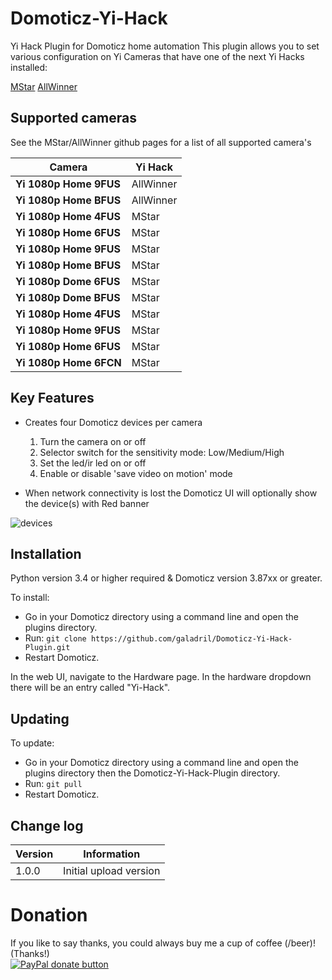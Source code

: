 
# Domoticz-Yi-Hack

Yi Hack Plugin for Domoticz home automation
This plugin allows you to set various configuration on Yi Cameras that have one of the next Yi Hacks installed:  

[MStar](https://github.com/roleoroleo/yi-hack-MStar/wiki/Web-services-description) 
[AllWinner](https://github.com/roleoroleo/yi-hack-Allwinner) 


## Supported cameras

See the MStar/AllWinner github pages for a list of all supported camera's 

| Camera | Yi Hack |
| --- | --- |
| **Yi 1080p Home 9FUS** | AllWinner |
| **Yi 1080p Home BFUS** | AllWinner |
| **Yi 1080p Home 4FUS** | MStar |
| **Yi 1080p Home 6FUS** | MStar |
| **Yi 1080p Home 9FUS** | MStar |
| **Yi 1080p Home BFUS** | MStar |
| **Yi 1080p Dome 6FUS** | MStar |
| **Yi 1080p Dome BFUS** | MStar |
| **Yi 1080p Home 4FUS** | MStar |
| **Yi 1080p Home 9FUS** | MStar |
| **Yi 1080p Home 6FUS** | MStar |
| **Yi 1080p Home 6FCN** | MStar |


## Key Features

* Creates four Domoticz devices per camera
  1. Turn the camera on or off
  2. Selector switch for the sensitivity mode: Low/Medium/High
  3. Set the led/ir led on or off
  4. Enable or disable 'save video on motion' mode
  
* When network connectivity is lost the Domoticz UI will optionally show the device(s) with Red banner

![devices](https://user-images.githubusercontent.com/14561640/87668218-0905ec80-c76c-11ea-9107-ff49395ffb00.png)


## Installation

Python version 3.4 or higher required & Domoticz version 3.87xx or greater.

To install:
* Go in your Domoticz directory using a command line and open the plugins directory.
* Run: ```git clone https://github.com/galadril/Domoticz-Yi-Hack-Plugin.git```
* Restart Domoticz.

In the web UI, navigate to the Hardware page.  In the hardware dropdown there will be an entry called "Yi-Hack".


## Updating

To update:
* Go in your Domoticz directory using a command line and open the plugins directory then the Domoticz-Yi-Hack-Plugin directory.
* Run: ```git pull```
* Restart Domoticz.


## Change log

| Version | Information |
| ----- | ---------- |
| 1.0.0 | Initial upload version |


# Donation

If you like to say thanks, you could always buy me a cup of coffee (/beer)!   
(Thanks!)  
[![PayPal donate button](https://img.shields.io/badge/paypal-donate-yellow.svg)](https://www.paypal.me/markheinis)

